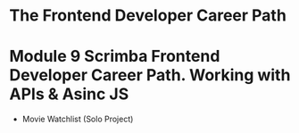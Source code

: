 # The Frontend Developer Career Path

# Module 9 Scrimba Frontend Developer Career Path. Working with APIs & Asinc JS

- Movie Watchlist (Solo Project)

